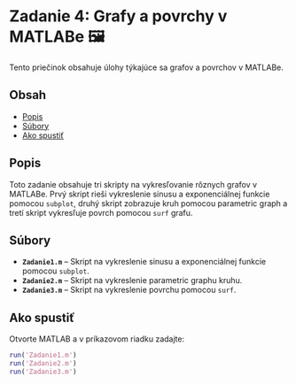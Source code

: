 # Zadanie 4: Grafy a povrchy v MATLABe 🖼️

Tento priečinok obsahuje úlohy týkajúce sa grafov a povrchov v MATLABe.

## Obsah

- [Popis](#popis)
- [Súbory](#súbory)
- [Ako spustiť](#ako-spustiť)

## Popis

Toto zadanie obsahuje tri skripty na vykresľovanie rôznych grafov v MATLABe. Prvý skript rieši vykreslenie sinusu a exponenciálnej funkcie pomocou `subplot`, druhý skript zobrazuje kruh pomocou parametric graph a tretí skript vykresľuje povrch pomocou `surf` grafu.

## Súbory

- **`Zadanie1.m`** – Skript na vykreslenie sinusu a exponenciálnej funkcie pomocou `subplot`.
- **`Zadanie2.m`** – Skript na vykreslenie parametric graphu kruhu.
- **`Zadanie3.m`** – Skript na vykreslenie povrchu pomocou `surf`.

## Ako spustiť

Otvorte MATLAB a v príkazovom riadku zadajte:

```matlab
run('Zadanie1.m')
run('Zadanie2.m')
run('Zadanie3.m')
